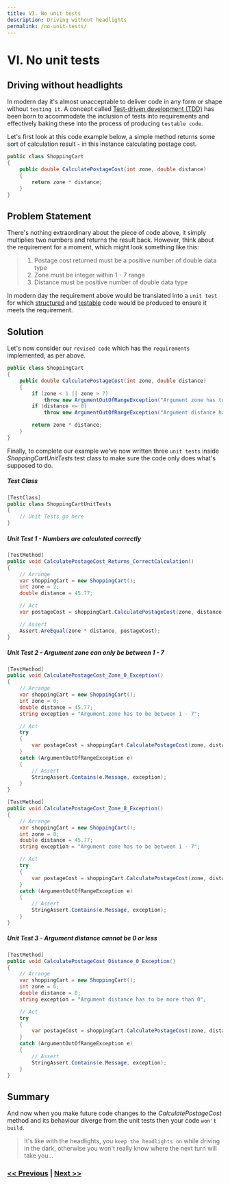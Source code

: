 ```yaml
---
title: VI. No unit tests
description: Driving without headlights
permalink: /no-unit-tests/
---
```


# VI. No unit tests

## Driving without headlights

In modern day it's almost unacceptable to deliver code in any form or shape without `testing it`. A concept called [Test-driven development (TDD)](https://en.wikipedia.org/wiki/Test-driven_development) has been born to accommodate the inclusion of tests into requirements and effectively baking these into the process of producing `testable code`.

Let's first look at this code example below, a simple method returns some sort of calculation result - in this instance calculating postage cost.

```csharp
public class ShoppingCart
{
    public double CalculatePostageCost(int zone, double distance)
    {
        return zone * distance;
    }
}
```

## Problem Statement

There's nothing extraordinary about the piece of code above, it simply multiplies two numbers and returns the result back. However, think about the requirement for a moment, which might look something like this:

> 1. Postage cost returned must be a positive number of double data type
> 2. Zone must be integer within 1 - 7 range
> 3. Distance must be positive number of double data type

In modern day the requirement above would be translated into a `unit test` for which [structured](/logic-in-wrong-places) and [testable](/large-method-bodies) code would be produced to ensure it meets the requirement.

## Solution

Let's now consider our `revised code` which has the `requirements` implemented, as per above.

```csharp
public class ShoppingCart
{
    public double CalculatePostageCost(int zone, double distance)
    {
        if (zone < 1 || zone > 7) 
            throw new ArgumentOutOfRangeException("Argument zone has to be between 1 - 7");
        if (distance <= 0) 
            throw new ArgumentOutOfRangeException("Argument distance has to be more than 0");

        return zone * distance;
    }
}
```

Finally, to complete our example we've now written three `unit tests` inside *ShoppingCartUnitTests* test class to make sure the code only does what's supposed to do.

##### Test Class

```csharp
[TestClass]
public class ShoppingCartUnitTests
{
    // Unit Tests go here
}
```

##### Unit Test 1 - Numbers are calculated correctly

```csharp
[TestMethod]
public void CalculatePostageCost_Returns_CorrectCalculation()
{
    // Arrange
    var shoppingCart = new ShoppingCart();
    int zone = 2;
    double distance = 45.77;

    // Act
    var postageCost = shoppingCart.CalculatePostageCost(zone, distance);

    // Assert
    Assert.AreEqual(zone * distance, postageCost);
}
```


##### Unit Test 2 - Argument *zone* can only be between 1 - 7

```csharp
[TestMethod]
public void CalculatePostageCost_Zone_0_Exception()
{
    // Arrange
    var shoppingCart = new ShoppingCart();
    int zone = 0;
    double distance = 45.77;
    string exception = "Argument zone has to be between 1 - 7";

    // Act
    try
    {
        var postageCost = shoppingCart.CalculatePostageCost(zone, distance);
    }
    catch (ArgumentOutOfRangeException e)
    {
        // Assert
        StringAssert.Contains(e.Message, exception);
    }
}

[TestMethod]
public void CalculatePostageCost_Zone_8_Exception()
{
    // Arrange
    var shoppingCart = new ShoppingCart();
    int zone = 8;
    double distance = 45.77;
    string exception = "Argument zone has to be between 1 - 7";

    // Act
    try
    {
        var postageCost = shoppingCart.CalculatePostageCost(zone, distance);
    }
    catch (ArgumentOutOfRangeException e)
    {
        // Assert
        StringAssert.Contains(e.Message, exception);
    }
}
```

##### Unit Test 3 - Argument *distance* cannot be 0 or less


```csharp
[TestMethod]
public void CalculatePostageCost_Distance_0_Exception()
{
    // Arrange
    var shoppingCart = new ShoppingCart();
    int zone = 6;
    double distance = 0;
    string exception = "Argument distance has to be more than 0";

    // Act
    try
    {
        var postageCost = shoppingCart.CalculatePostageCost(zone, distance);
    }
    catch (ArgumentOutOfRangeException e)
    {
        // Assert
        StringAssert.Contains(e.Message, exception);
    }
}
```

## Summary

And now when you make future code changes to the *CalculatePostageCost* method and its behaviour diverge from the unit tests then your code `won't build`.

> It's like with the headlights, you `keep the headlights on` while driving in the dark, otherwise you won't really know where the next turn will take you...

### [<< Previous](/large-method-bodies) | [Next >>](/too-many-comments)